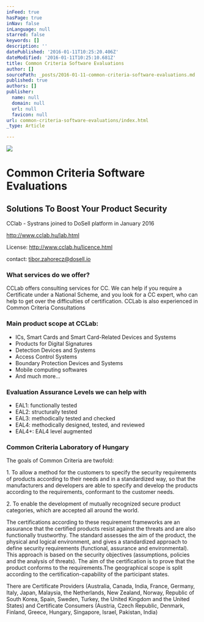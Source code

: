 ```yaml
---
inFeed: true
hasPage: true
inNav: false
inLanguage: null
starred: false
keywords: []
description: ''
datePublished: '2016-01-11T10:25:20.406Z'
dateModified: '2016-01-11T10:25:10.681Z'
title: Common Criteria Software Evaluations
author: []
sourcePath: _posts/2016-01-11-common-criteria-software-evaluations.md
published: true
authors: []
publisher:
  name: null
  domain: null
  url: null
  favicon: null
url: common-criteria-software-evaluations/index.html
_type: Article

---
```

![](https://the-grid-user-content.s3-us-west-2.amazonaws.com/a66d0efd-733b-4faa-86dc-d1b3bdc241e8.png)

# Common Criteria Software Evaluations

## Solutions To Boost Your Product Security

CClab - Systrans joined to DoSell platform in January 2016

http://www.cclab.hu/lab.html

License: http://www.cclab.hu/licence.html

contact: tibor.zahorecz@dosell.io

### What services do we offer?

CCLab offers consulting services for CC. We can help if you require a Certificate under a National Scheme, and you look for a CC expert, who can help to get over the difficulties of certification. CCLab is also experienced in Common Criteria Consultations

### Main product scope at CCLab:

* ICs, Smart Cards and Smart Card-Related Devices and Systems
* Products for Digital Signatures
* Detection Devices and Systems
* Access Control Systems
* Boundary Protection Devices and Systems
* Mobile computing softwares
* And much more...

### Evaluation Assurance Levels we can help with

* EAL1: functionally tested
* EAL2: structurally tested
* EAL3: methodically tested and checked
* EAL4: methodically designed, tested, and reviewed
* EAL4+: EAL4 level augmented

### Common Criteria Laboratory of Hungary

The goals of Common Criteria are twofold:

1\. To allow a method for the customers to specify the security requirements of products according to their needs and in a standardized way, so that the manufacturers and developers are able to specify and develop the products according to the requirements, conformant to the customer needs.

2\. To enable the development of mutually recognized secure product categories, which are accepted all around the world.

The certifications according to these requirement frameworks are an assurance that the certified products resist against the threats and are also functionally trustworthy. The standard assesses the aim of the product, the physical and logical environment, and gives a standardized approach to define security requirements (functional, assurance and environmental). This approach is based on the security objectives (assumptions, policies and the analysis of threats). The aim of the certification is to prove that the product conforms to the requirements.The geographical scope is split according to the certification-capability of the participant states.

There are Certificate Providers (Australia, Canada, India, France, Germany, Italy, Japan, Malaysia, the Netherlands, New Zealand, Norway, Republic of South Korea, Spain, Sweden, Turkey, the United Kingdom and the United States) and Certificate Consumers (Austria, Czech Republic, Denmark, Finland, Greece, Hungary, Singapore, Israel, Pakistan, India)